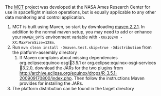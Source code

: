 The [MCT](https://sites.google.com/site/openmct/) project was developed at the NASA Ames Research Center for use in spaceflight mission operations, but is equally applicable to any other data monitoring and control application.

1. MCT is built using Maven, so start by downloading [maven 2.2.1](http://maven.apache.org/download.html). In addition to the normal maven setup, you may need to add or enhance your `MAVEN_OPTS` environment variable with `-Xmx1024m -XX:MaxPermSize=128m`.
2. Run `mvn clean install -Dmaven.test.skip=true -Ddistribution` from the platform-assembly directory
   1. If Maven complains about missing dependencies org.eclipse:equinox-osgi:jar:3.5.1 or org.eclipse:equinox-osgi-services:jar:3.2.0, download the JARs for the two plugins from http://archive.eclipse.org/equinox/drops/R-3.5.1-200909170800/index.php.  Then follow the instructions Maven provides for installing the JARs.
3. The platform distribution can be found in the target directory 
